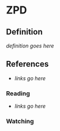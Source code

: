 # ZPD

## Definition

_definition goes here_

## References

- _links go here_

### Reading

- _links go here_

### Watching